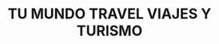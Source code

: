 ---
title: "TU MUNDO TRAVEL VIAJES Y TURISMO"
url: /villavicencio/tu-mundo-travel-viajes-y-turismo/
shop: agencia de viajes
---